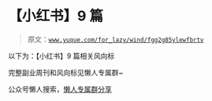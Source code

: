 # 【小红书】9 篇

> 原文：[`www.yuque.com/for_lazy/wind/fgg2g85ylewfbrtv`](https://www.yuque.com/for_lazy/wind/fgg2g85ylewfbrtv)

以下为：【小红书】9 篇相关风向标

完整副业周刊和风向标见懒人专属群~

公众号懒人搜索，[懒人专属群分享](https://lazybook.fun/#/blog/group)